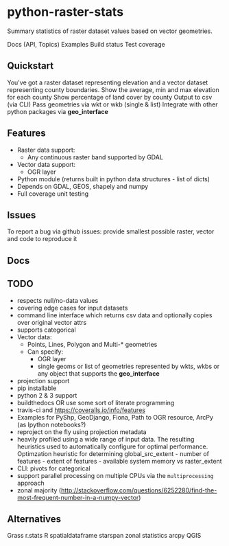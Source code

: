# python-raster-stats

Summary statistics of raster dataset values based on vector geometries.

Docs (API, Topics)
Examples
Build status
Test coverage

## Quickstart

You've got a raster dataset representing elevation and a vector dataset representing county boundaries. 
Show the average, min and max elevation for each county
Show percentage of land cover by county
Output to csv (via CLI)
Pass geometries via wkt or wkb (single & list)
Integrate with other python packages via __geo_interface__

## Features

* Raster data support: 
  * Any continuous raster band supported by GDAL
* Vector data support:
  * OGR layer
* Python module (returns built in python data structures - list of dicts)
* Depends on GDAL, GEOS, shapely and numpy
* Full coverage unit testing

## Issues
To report a bug via github issues: provide smallest possible raster, vector and code to reproduce it

## Docs

## TODO 
* respects null/no-data values
* covering edge cases for input datasets
* command line interface which returns csv data and optionally copies over original vector attrs
* supports categorical
* Vector data:
  * Points, Lines, Polygon and Multi-* geometries
  * Can specify:
    * OGR layer
    * single geoms or list of geometries represented by wkts, wkbs or any object that supports the __geo_interface__
* projection support
* pip installable
* python 2 & 3 support
* buildthedocs OR use some sort of literate programming
* travis-ci and https://coveralls.io/info/features
* Examples for PyShp, GeoDjango, Fiona, Path to OGR resource, ArcPy (as Ipython notebooks?)
* reproject on the fly using projection metadata
* heavily profiled using a wide range of input data. The resulting heuristics used to automatically configure for optimal performance. Optimzation heuristic for determining global_src_extent - number of features - extent of features - available system memory vs raster_extent
* CLI: pivots for categorical
* support parallel processing on multiple CPUs via the `multiprocessing` approach
* zonal majority (http://stackoverflow.com/questions/6252280/find-the-most-frequent-number-in-a-numpy-vector)

## Alternatives

Grass r.stats
R spatialdataframe
starspan
zonal statistics arcpy
QGIS

